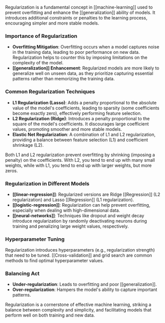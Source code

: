 Regularization is a fundamental concept in [[machine-learning]] used to prevent overfitting and enhance the [[generalization]] ability of models. It introduces additional constraints or penalties to the learning process, encouraging simpler and more stable models.

### Importance of Regularization

- **Overfitting Mitigation**: Overfitting occurs when a model captures noise in the training data, leading to poor performance on new data. Regularization helps to counter this by imposing limitations on the complexity of the model.
- **[[generalization]] Enhancement**: Regularized models are more likely to generalize well on unseen data, as they prioritize capturing essential patterns rather than memorizing the training data.

### Common Regularization Techniques

- **L1 Regularization (Lasso)**: Adds a penalty proportional to the absolute value of the model's coefficients, leading to sparsity (some coefficients become exactly zero), effectively performing feature selection.
- **L2 Regularization (Ridge)**: Introduces a penalty proportional to the square of the model's coefficients. It discourages large coefficient values, promoting smoother and more stable models.
- **Elastic Net Regularization**: A combination of L1 and L2 regularization, providing a balance between feature selection (L1) and coefficient shrinkage (L2).

Both L1 and L2 regularization prevent overfitting by shrinking (imposing a penalty) on the coefficients. With L2, you tend to end up with many small weights, while with L1, you tend to end up with larger weights, but more zeros.

### Regularization in Different Models

- **[[linear-regression]]**: Regularized versions are Ridge [[Regression]] (L2 regularization) and Lasso [[Regression]] (L1 regularization).
- **[[logistic-regression]]**: Regularization can help prevent overfitting, especially when dealing with high-dimensional data.
- **[[neural-networks]]**: Techniques like dropout and weight decay introduce regularization by randomly deactivating neurons during training and penalizing large weight values, respectively.
    
### Hyperparameter Tuning

Regularization introduces hyperparameters (e.g., regularization strength) that need to be tuned. [[Cross-validation]] and grid search are common methods to find optimal hyperparameter values.

### Balancing Act

- **Under-regularization**: Leads to overfitting and poor [[generalization]].
- **Over-regularization**: Hampers the model's ability to capture important patterns.

Regularization is a cornerstone of effective machine learning, striking a balance between complexity and simplicity, and facilitating models that perform well on both training and new data.